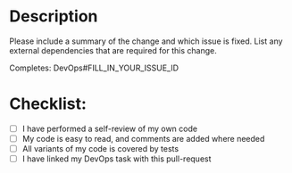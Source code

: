 # Description

Please include a summary of the change and which issue is fixed. 
List any external dependencies that are required for this change.

Completes: DevOps#FILL_IN_YOUR_ISSUE_ID

# Checklist:

- [ ] I have performed a self-review of my own code
- [ ] My code is easy to read, and comments are added where needed
- [ ] All variants of my code is covered by tests
- [ ] I have linked my DevOps task with this pull-request
